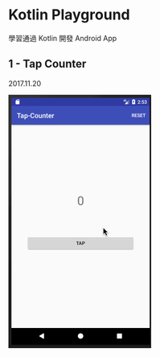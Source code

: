 # Kotlin Playground
學習通過 Kotlin 開發 Android App

## 1 - Tap Counter

2017.11.20

![TapCounter](resources/tap-counter.gif)


